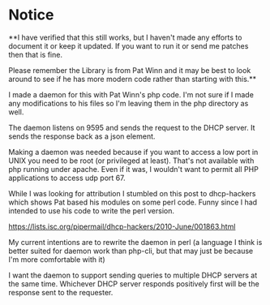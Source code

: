 # Notice

**I have verified that this still works, but I haven't made any efforts to
document it or keep it updated.  If you want to run it or send me patches then
that is fine.

Please remember the Library is from Pat Winn and it may be best to look around
to see if he has more modern code rather than starting with this.**




I made a daemon for this with Pat Winn's php code.  I'm not sure if I made any
modifications to his files so I'm leaving them in the php directory as well.

The daemon listens on 9595 and sends the request to the DHCP server.  It sends
the response back as a json element.

Making a daemon was needed because if you want to access a low port in UNIX
you need to be root (or privileged at least).  That's not available with php
running under apache.  Even if it was, I wouldn't want to permit all PHP
applications to access udp port 67.

While I was looking for attribution I stumbled on this post to dhcp-hackers
which shows Pat based his modules on some perl code.  Funny since I had
intended to use his code to write the perl version.

https://lists.isc.org/pipermail/dhcp-hackers/2010-June/001863.html

My current intentions are to rewrite the daemon in perl (a language I think is
better suited for daemon work than php-cli, but that may just be because I'm
more comfortable with it)

I want the daemon to support sending queries to multiple DHCP servers at the
same time.  Whichever DHCP server responds positively first will be the
response sent to the requester.

